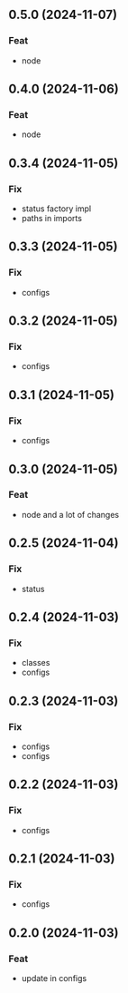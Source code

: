 ## 0.5.0 (2024-11-07)

### Feat

- node

## 0.4.0 (2024-11-06)

### Feat

- node

## 0.3.4 (2024-11-05)

### Fix

- status factory impl
- paths in imports

## 0.3.3 (2024-11-05)

### Fix

- configs

## 0.3.2 (2024-11-05)

### Fix

- configs

## 0.3.1 (2024-11-05)

### Fix

- configs

## 0.3.0 (2024-11-05)

### Feat

- node and a lot of changes

## 0.2.5 (2024-11-04)

### Fix

- status

## 0.2.4 (2024-11-03)

### Fix

- classes
- configs

## 0.2.3 (2024-11-03)

### Fix

- configs
- configs

## 0.2.2 (2024-11-03)

### Fix

- configs

## 0.2.1 (2024-11-03)

### Fix

- configs

## 0.2.0 (2024-11-03)

### Feat

- update in configs
